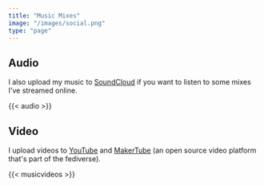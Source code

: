 ```yaml
---
title: "Music Mixes"
image: "/images/social.png"
type: "page"
---
```

## Audio

I also upload my music to [SoundCloud](https://soundcloud.com/binarydigitio) if you want to listen to some mixes I've streamed online.

{{< audio >}}

## Video 

I upload videos to [YouTube](https://youtube.com/BinaryDigit) and [MakerTube](https://makertube.net/c/binarymixes/) (an open source video platform that's part of the fediverse). 

{{< musicvideos >}}

